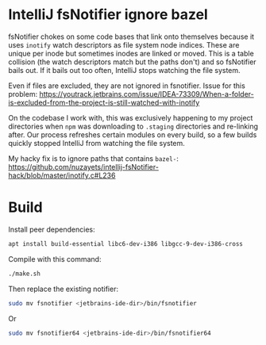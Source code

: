 # IntelliJ fsNotifier ignore bazel

fsNotifier chokes on some code bases that link onto themselves because it uses `inotify` watch descriptors as file system node indices. 
These are unique per inode but sometimes inodes are linked or moved. 
This is a table collision (the watch descriptors match but the paths don't) and so fsNotifier bails out. 
If it bails out too often, IntelliJ stops watching the file system.

Even if files are excluded, they are not ignored in fsnotifier. Issue for this problem: https://youtrack.jetbrains.com/issue/IDEA-73309/When-a-folder-is-excluded-from-the-project-is-still-watched-with-inotify

On the codebase I work with, this was exclusively happening to my project directories when `npm` was downloading to `.staging` directories and re-linking after. 
Our process refreshes certain modules on every build, so a few builds quickly stopped IntelliJ from watching the file system.

My hacky fix is to ignore paths that contains `bazel-`: https://github.com/nuzayets/intellij-fsNotifier-hack/blob/master/inotify.c#L236

# Build
Install peer dependencies:
```bash
apt install build-essential libc6-dev-i386 libgcc-9-dev-i386-cross
```

Compile with this command:
```bash
./make.sh
```

Then replace the existing notifier:

```bash
sudo mv fsnotifier <jetbrains-ide-dir>/bin/fsnotifier
```
Or
```bash
sudo mv fsnotifier64 <jetbrains-ide-dir>/bin/fsnotifier64
```
